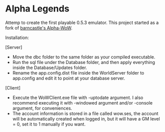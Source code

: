 Alpha Legends
=============

Attemp to create the first playable 0.5.3 emulator. This project started as a fork of [barncastle's Alpha-WoW](https://github.com/barncastle/Alpha-WoW).

Installation:

[Server]
-	Move the dbc folder to the same folder as your compiled executable.
-	Run the sql file under the Database folder, and then apply everything inside the Database/Updates folder.
-	Rename the app.config.dist file inside the WorldServer folder to app.config and edit it to point at your database server.

[Client]
-	Execute the WoWClient.exe file with -uptodate argument. I also recommend executing it with -windowed argument and/or -console argument, for conveniences.
-	The account information is stored in a file called wow.ses, the account will be automatically created when logged in, but it will have a GM level = 0, set it to 1 manually if you want.

